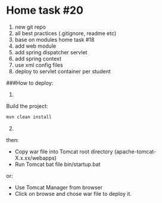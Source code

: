 # Home task #20
1. new git repo
2. all best practices (.gitignore, readme etc)
3. base on modules home task #18
4. add web module
5. add spring dispatcher servlet
6. add spring context
7. use xml config files
8. deploy to servlet container per student

###How to deploy:

1.
Build the project:
```sh
mvn clean install
```
2.
then:
- Copy war file into Tomcat root directory (apache-tomcat-X.x.xx/webapps)
- Run Tomcat bat file bin/startup.bat

or:

- Use Tomcat Manager from browser
- Click on browse and chose war file to deploy it.
